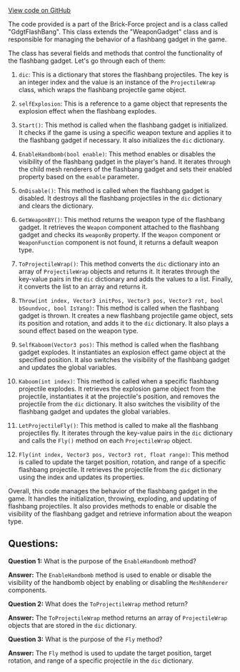 [View code on GitHub](https://github.com/TieHaxJan/Brick-Force/Assembly-CSharp\GdgtFlashBang.cs)

The code provided is a part of the Brick-Force project and is a class called "GdgtFlashBang". This class extends the "WeaponGadget" class and is responsible for managing the behavior of a flashbang gadget in the game.

The class has several fields and methods that control the functionality of the flashbang gadget. Let's go through each of them:

1. `dic`: This is a dictionary that stores the flashbang projectiles. The key is an integer index and the value is an instance of the `ProjectileWrap` class, which wraps the flashbang projectile game object.

2. `selfExplosion`: This is a reference to a game object that represents the explosion effect when the flashbang explodes.

3. `Start()`: This method is called when the flashbang gadget is initialized. It checks if the game is using a specific weapon texture and applies it to the flashbang gadget if necessary. It also initializes the `dic` dictionary.

4. `EnableHandbomb(bool enable)`: This method enables or disables the visibility of the flashbang gadget in the player's hand. It iterates through the child mesh renderers of the flashbang gadget and sets their enabled property based on the `enable` parameter.

5. `OnDisable()`: This method is called when the flashbang gadget is disabled. It destroys all the flashbang projectiles in the `dic` dictionary and clears the dictionary.

6. `GetWeaponBY()`: This method returns the weapon type of the flashbang gadget. It retrieves the `Weapon` component attached to the flashbang gadget and checks its `weaponBy` property. If the `Weapon` component or `WeaponFunction` component is not found, it returns a default weapon type.

7. `ToProjectileWrap()`: This method converts the `dic` dictionary into an array of `ProjectileWrap` objects and returns it. It iterates through the key-value pairs in the `dic` dictionary and adds the values to a list. Finally, it converts the list to an array and returns it.

8. `Throw(int index, Vector3 initPos, Vector3 pos, Vector3 rot, bool bSoundvoc, bool IsYang)`: This method is called when the flashbang gadget is thrown. It creates a new flashbang projectile game object, sets its position and rotation, and adds it to the `dic` dictionary. It also plays a sound effect based on the weapon type.

9. `SelfKaboom(Vector3 pos)`: This method is called when the flashbang gadget explodes. It instantiates an explosion effect game object at the specified position. It also switches the visibility of the flashbang gadget and updates the global variables.

10. `Kaboom(int index)`: This method is called when a specific flashbang projectile explodes. It retrieves the explosion game object from the projectile, instantiates it at the projectile's position, and removes the projectile from the `dic` dictionary. It also switches the visibility of the flashbang gadget and updates the global variables.

11. `LetProjectileFly()`: This method is called to make all the flashbang projectiles fly. It iterates through the key-value pairs in the `dic` dictionary and calls the `Fly()` method on each `ProjectileWrap` object.

12. `Fly(int index, Vector3 pos, Vector3 rot, float range)`: This method is called to update the target position, rotation, and range of a specific flashbang projectile. It retrieves the projectile from the `dic` dictionary using the index and updates its properties.

Overall, this code manages the behavior of the flashbang gadget in the game. It handles the initialization, throwing, exploding, and updating of flashbang projectiles. It also provides methods to enable or disable the visibility of the flashbang gadget and retrieve information about the weapon type.
## Questions: 
 **Question 1:** What is the purpose of the `EnableHandbomb` method?
    
**Answer:** The `EnableHandbomb` method is used to enable or disable the visibility of the handbomb object by enabling or disabling the `MeshRenderer` components.

**Question 2:** What does the `ToProjectileWrap` method return?
    
**Answer:** The `ToProjectileWrap` method returns an array of `ProjectileWrap` objects that are stored in the `dic` dictionary.

**Question 3:** What is the purpose of the `Fly` method?
    
**Answer:** The `Fly` method is used to update the target position, target rotation, and range of a specific projectile in the `dic` dictionary.
